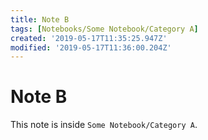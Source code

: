 ```yaml
---
title: Note B
tags: [Notebooks/Some Notebook/Category A]
created: '2019-05-17T11:35:25.947Z'
modified: '2019-05-17T11:36:00.204Z'
---
```


# Note B

This note is inside `Some Notebook/Category A`.
